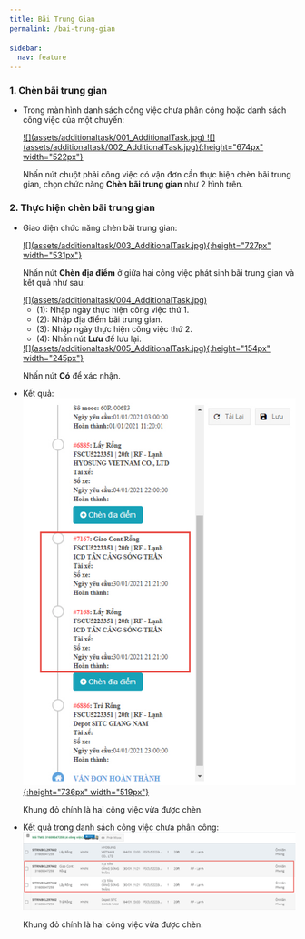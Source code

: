 ```yaml
---
title: Bãi Trung Gian
permalink: /bai-trung-gian

sidebar:
  nav: feature
---
```



### **1. Chèn bãi trung gian**
* Trong màn hình danh sách công việc chưa phân công hoặc danh sách công việc của một chuyến:

     <a href='assets/additionaltask/001_AdditionalTask.jpg'>
          ![](assets/additionaltask/001_AdditionalTask.jpg)
     </a>   

     <a href='assets/additionaltask/002_AdditionalTask.jpg'>
          ![](assets/additionaltask/002_AdditionalTask.jpg){:height="674px" width="522px"}
     </a>

     Nhấn nút chuột phải công việc có vận đơn cần thực hiện chèn bãi trung gian, chọn chức năng **Chèn bãi trung gian** như 2 hình trên.
### **2. Thực hiện chèn bãi trung gian**
* Giao diện chức năng chèn bãi trung gian:

     <a href='assets/additionaltask/003_AdditionalTask.jpg'>
          ![](assets/additionaltask/003_AdditionalTask.jpg){:height="727px" width="531px"}
     </a>
     
     Nhấn nút **Chèn địa điểm** ở giữa hai công việc phát sinh bãi trung gian và kết quả như sau:
     
     <a href='assets/additionaltask/004_AdditionalTask.jpg'>
          ![](assets/additionaltask/004_AdditionalTask.jpg)
     </a>
     
     * (1): Nhập ngày thực hiện công việc thứ 1.
     * (2): Nhập địa điểm bãi trung gian.
     * (3): Nhập ngày thực hiện công việc thứ 2.
     * (4): Nhấn nút **Lưu** để lưu lại.

     <a href='assets/additionaltask/005_AdditionalTask.jpg'>
          ![](assets/additionaltask/005_AdditionalTask.jpg){:height="154px" width="245px"}
     </a>         

     Nhấn nút **Có** để xác nhận.

* Kết quả:
     <a href='assets/additionaltask/006_AdditionalTask.jpg'>
          ![](assets/additionaltask/006_AdditionalTask.jpg){:height="736px" width="519px"}
     </a>    

     Khung đỏ chính là hai công việc vừa được chèn.

* Kết quả trong danh sách công việc chưa phân công:
     <a href='assets/additionaltask/007_AdditionalTask.jpg'>
          ![](assets/additionaltask/007_AdditionalTask.jpg)
     </a>
     
     
     Khung đỏ chính là hai công việc vừa được chèn.